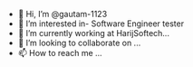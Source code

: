 - 👋 Hi, I’m @gautam-1123
- 👀 I’m interested in- Software Engineer tester 
- 🌱 I’m currently working at HarijSoftech...
- 💞️ I’m looking to collaborate on ...
- 📫 How to reach me ...

<!---
gautam-1123/gautam-1123 is a ✨ special ✨ repository because its `README.md` (this file) appears on your GitHub profile.
You can click the Preview link to take a look at your changes.
--->
